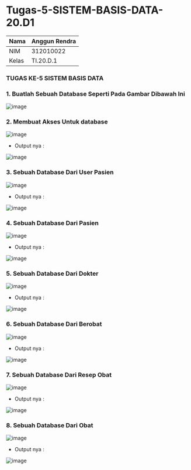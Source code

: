 # Tugas-5-SISTEM-BASIS-DATA-20.D1

| Nama      | Anggun Rendra |
| ----------- | ----------- |
| NIM     | 312010022     |
| Kelas   | TI.20.D.1    |

### TUGAS KE-5 SISTEM BASIS DATA

### 1. Buatlah Sebuah Database Seperti Pada Gambar Dibawah Ini

![image](https://user-images.githubusercontent.com/101658076/171213728-bde01b7d-bbb6-41f5-9368-6755475e4bae.png)

### 2. Membuat Akses Untuk database

![image](https://user-images.githubusercontent.com/101658076/171987030-0b50d3b2-cc09-44c6-b78f-2b75772639dc.png)

- Output nya :

![image](https://user-images.githubusercontent.com/101658076/171214007-b5aceab2-06d4-409e-8146-ce1c755cf79a.png)

### 3. Sebuah Database Dari User Pasien

![image](https://user-images.githubusercontent.com/101658076/171214614-423b7a9f-f765-45ea-a21a-e77db9fddd40.png)

- Output nya :

![image](https://user-images.githubusercontent.com/101658076/171214699-3ebd59dd-d9ab-4308-adfd-c0faad8c91c7.png)

### 4. Sebuah Database Dari Pasien

![image](https://user-images.githubusercontent.com/101658076/171214745-645b5c37-2c09-4245-835c-8a7f35dd9f92.png)

- Output nya :

![image](https://user-images.githubusercontent.com/101658076/171214815-9671ebc3-aeb1-49a1-8fe9-d6747cbeed2d.png)

### 5. Sebuah Database Dari Dokter

![image](https://user-images.githubusercontent.com/101658076/171214997-ede1a5f7-19af-479e-bc56-e51b87669a0a.png)

- Output nya :

![image](https://user-images.githubusercontent.com/101658076/171215108-d96002e8-36ee-44e0-9627-a09c870ac643.png)

### 6. Sebuah Database Dari Berobat

![image](https://user-images.githubusercontent.com/101658076/171215271-e08cb6e0-dd08-43cc-8497-b060167db061.png)

- Output nya :

![image](https://user-images.githubusercontent.com/101658076/171215429-f4687a57-aad1-45a0-9bd8-d54a45417288.png)

### 7. Sebuah Database Dari Resep Obat

![image](https://user-images.githubusercontent.com/101658076/171215679-53201c39-5d8f-407f-bd41-aa6d0eda25ec.png)

- Output nya :

![image](https://user-images.githubusercontent.com/101658076/171215836-390a92a0-5c9f-42b6-b336-56261f4a1e3e.png)

### 8. Sebuah Database Dari Obat

![image](https://user-images.githubusercontent.com/101658076/171216060-fc07b544-909c-46fe-a6d0-26ba6666644f.png)

- Output nya :

![image](https://user-images.githubusercontent.com/101658076/171216143-fc52de0b-07a2-4437-936a-6a00fdf43d1b.png)
